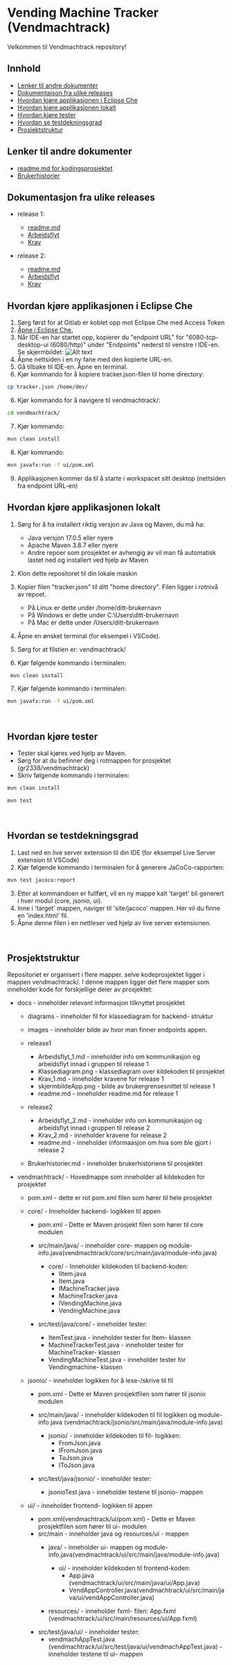 # Vending Machine Tracker (Vendmachtrack)

Velkommen til Vendmachtrack repository!


## Innhold

- [Lenker til andre dokumenter](#lenker-til-andre-dokumenter) 
- [Dokumentajson fra ulike releases](#dokumentasjon-fra-ulike-releases)
- [Hvordan kjøre applikasjonen i Eclipse Che](#hvordan-kjøre-applikasjonen-i-eclipse-che)
- [Hvordan kjøre applikasjonen lokalt](#hvordan-kjøre-applikasjonen-lokalt)  
- [Hvordan kjøre tester](#hvordan-kjøre-tester)
- [Hvordan se testdekningsgrad](#hvordan-se-testdekningsgrad)
- [Prosjektstruktur](#prosjektstruktur)

## Lenker til andre dokumenter

- [readme.md for kodingsprosjektet](/vendmachtrack/readme.md)
- [Brukerhistorier](/docs/Brukerhistorier.md)

## Dokumentasjon fra ulike releases

- release 1:
  - [readme.md](/docs/release1/readme.md)
  - [Arbeidsflyt](/docs/release1/Arbeidsflyt_1.md)
  - [Krav](/docs/release1/Krav_1.md)


- release 2:
  - [readme.md](/docs/release2/readme.md)
  - [Arbeidsflyt](/docs/release2/Arbeidsflyt_2.md)
  - [Krav](/docs/release2/Krav_2.md)

## Hvordan kjøre applikasjonen i Eclipse Che

1. Sørg først for at Gitlab er koblet opp mot Eclipse Che med Access Token
2. [Åpne i Eclipse Che.](https://che.stud.ntnu.no/#https://gitlab.stud.idi.ntnu.no/it1901/groups-2023/gr2338/gr2338?new)
3. Når IDE-en har startet opp, kopierer du "endpoint URL" for "6080-tcp-desktop-ui (6080/http)" under "Endpoints" nederst til venstre i IDE-en. Se skjermbildet:
![Alt text](/docs/images/endpoint_eclipse-che.png)
4. Åpne nettsiden i en ny fane med den kopierte URL-en.
5. Gå tilbake til IDE-en. Åpne en terminal.
6. Kjør kommando for å kopiere tracker.json-filen til home directory:
```bash
cp tracker.json /home/dev/
```
6. Kjør kommando for å navigere til vendmachtrack/:
```bash
cd vendmachtrack/
```
7. Kjør kommando:
```bash
mvn clean install
```
8. Kjør kommando:
```bash
mvn javafx:run -f ui/pom.xml
```
9. Applikasjonen kommer da til å starte i workspacet sitt desktop (nettsiden fra endpoint URL-en)

## Hvordan kjøre applikasjonen lokalt

1. Sørg for å ha installert riktig versjon av Java og Maven, du må ha:
    - Java versjon 17.0.5 eller nyere
    - Apache Maven 3.8.7 eller nyere
    - Andre repoer som prosjektet er avhengig av vil man få automatisk lastet ned og installert ved hjelp av Maven
2. Klon dette repositoret til din lokale maskin
3. Kopier filen "tracker.json" til ditt "home directory". Filen ligger i rotnivå av repoet.

    - På Linux er dette under /home/ditt-brukernavn
    - På Windows er dette under C:\Users\ditt-brukernavn
    - På Mac er dette under /Users/ditt-brukernavn


4. Åpne en ønsket terminal (for eksempel i VSCode).
5. Sørg for at filstien er: vendmachtrack/
6. Kjør følgende kommando i terminalen:

```bash
 mvn clean install 
```

7. Kjør følgende kommando i terminalen:

```bash
mvn javafx:run -f ui/pom.xml
```

<br>

## Hvordan kjøre tester

- Tester skal kjøres ved hjelp av Maven.
- Sørg for at du befinner deg i rotmappen for prosjektet (gr2338/vendmachtrack)
- Skriv følgende kommando i terminalen:  

```bash
mvn clean install 
```

```bash
mvn test 
```

<br>

## Hvordan se testdekningsgrad

1. Last ned en live server extension til din IDE (for eksempel Live Server extension til VSCode)
2. Kjør følgende kommando i terminalen for å generere JaCoCo-rapporten:

```bash
mvn test jacoco:report
```

3. Etter at kommandoen er fullført, vil en ny mappe kalt 'target' bli generert i hver modul (core, jsonio, ui).
4. Inne i 'target' mappen, naviger til 'site/jacoco' mappen. Her vil du finne en 'index.html' fil.
5. Åpne denne filen i en nettleser ved hjelp av live server extensionen.


<br>


## Prosjektstruktur

Repositoriet er organisert i flere mapper. selve kodeprosjektet ligger i mappen vendmachtrack/. I denne mappen ligger det flere mapper som inneholder kode for forskjellige deler av prosjektet:

- docs - inneholder relevant informasjon tilknyttet prosjektet
  - diagrams - inneholder fil for klassediagram for backend- struktur
  - images - inneholder bilde av hvor man finner endpoints
appen.
  - release1
    - Arbeidsflyt_1.md - inneholder info om kommunikasjon og arbeidsflyt innad i gruppen til release 1
    - Klassediagram.png - klassediagram over kildekoden til prosjektet
    - Krav_1.md - inneholder kravene for release 1
    - skjermbildeApp.png - bilde av brukergrensesnittet til release 1
    - readme.md - inneholder readme.md for release 1

  - release2
    - Arbeidsflyt_2.md - inneholder info om kommunikasjon og arbeidsflyt innad i gruppen til release 2
    - Krav_2.md - inneholder kravene for release 2
    - readme.md - inneholder informaasjon om hva som ble gjort i release 2

  
  - Brukerhistorier.md - inneholder brukerhistoriene til prosjektet

   

- vendmachtrack/ - Hovedmappe som inneholder all kildekoden for prosjektet

  - pom.xml - dette er rot pom.xml filen som hører til hele prosjektet



  - core/ - Inneholder backend- logikken til appen
    - pom.xml - Dette er Maven prosjekt filen som hører til core modulen
    - src/main/java/ - inneholder core- mappen og module-info.java(vendmachtrack/core/src/main/java/module-info.java)
        - core/ - Inneholder kildekoden til backend-koden:  
            - IItem.java
            - Item.java
            - IMachineTracker.java
            - MachineTracker.java
            - IVendingMachine.java
            - VendingMachine.java
     
    - src/test/java/core/ - inneholder tester:
      - ItemTest.java - inneholder tester for Item- klassen
      - MachineTrackerTest.java - inneholder tester for MachineTracker- klassen
      - VendingMachineTest.java - inneholder tester for Vendingmachine- klassen



  - jsonio/ - inneholder logikken for å lese-/skrive til fil
    - pom.xml - Dette er Maven prosjektfilen som hører til jsonio modulen
    - src/main/java/ - inneholder kildekoden til fil logikken og module-info.java (vendmachtrack/jsonio/src/main/java/module-info.java)
      - jsonio/ - inneholder kildekoden til fil- logikken: 
        - FromJson.java
        - IFromJson.java
        - ToJson.java
        - IToJson.java
      
    - src/test/java/jsonio/ - inneholder tester:
      - jsonioTest.java - inneholder testene til jsonio- mappen

  - ui/ - inneholder frontend- logikken til appen
    - pom.xml(vendmachtrack/ui/pom.xml) - Dette er Maven prosjektfilen som hører til ui- modulen
    - src/main - inneholder java og resources/ui - mappen
      - java/ - inneholder ui- mappen og module-info.java(vendmachtrack/ui/src/main/java/module-info.java)
        - ui/ - inneholder kildekoden til frontend-koden:   
            - App.java (vendmachtrack/ui/src/main/java/ui/App.java) 
            - VendAppController.java(vendmachtrack/ui/src/main/java/ui/vendAppController.java)

      - resources/ - inneholder fxml- filen: App.fxml (vendmachtrack/ui/src/main/resources/ui/App.fxml)  
    - src/test/java/ui/ - inneholder tester:
      - vendmachAppTest.java (vendmachtrack/ui/src/test/java/ui/vendmachAppTest.java) - inneholder testene til ui- mappen



